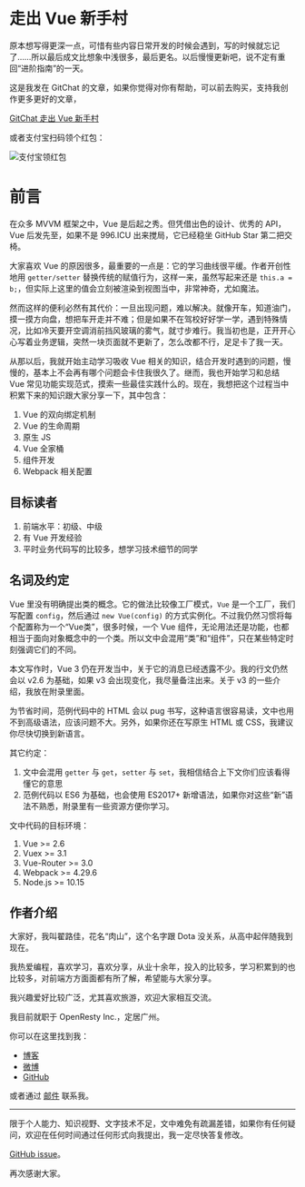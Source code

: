 走出 Vue 新手村
==============

原本想写得更深一点，可惜有些内容日常开发的时候会遇到，写的时候就忘记了……所以最后成文比想象中浅很多，最后更名。以后慢慢更新吧，说不定有重回“进阶指南”的一天。

这是我发在 GitChat 的文章，如果你觉得对你有帮助，可以前去购买，支持我创作更多更好的文章，

[GitChat 走出 Vue 新手村](https://gitbook.cn/gitchat/activity/5ca6d6d3f8b5922e127e87c4)

或者支付宝扫码领个红包：

![支付宝领红包](https://qiniu.meathill.com/wp-content/uploads/2019/05/%E6%94%AF%E4%BB%98%E5%AE%9D%E7%BA%A2%E5%8C%85-269x300.png)

前言
========

在众多 MVVM 框架之中，Vue 是后起之秀。但凭借出色的设计、优秀的 API，Vue 后发先至，如果不是 996.ICU 出来搅局，它已经稳坐 GitHub Star 第二把交椅。

大家喜欢 Vue 的原因很多，最重要的一点是：它的学习曲线很平缓。作者开创性地用 `getter/setter` 替换传统的赋值行为，这样一来，虽然写起来还是 `this.a = b;`，但实际上这里的值会立刻被渲染到视图当中，非常神奇，尤如魔法。

然而这样的便利必然有其代价：一旦出现问题，难以解决。就像开车，知道油门，摸一摸方向盘，想把车开走并不难；但是如果不在驾校好好学一学，遇到特殊情况，比如冷天要开空调消前挡风玻璃的雾气，就寸步难行。我当初也是，正开开心心写着业务逻辑，突然一块页面就不更新了，怎么改都不行，足足卡了我一天。

从那以后，我就开始主动学习吸收 Vue 相关的知识，结合开发时遇到的问题，慢慢的，基本上不会再有哪个问题会卡住我很久了。继而，我也开始学习和总结 Vue 常见功能实现范式，摸索一些最佳实践什么的。现在，我想把这个过程当中积累下来的知识跟大家分享一下，其中包含：

1. Vue 的双向绑定机制
2. Vue 的生命周期
3. 原生 JS
4. Vue 全家桶
5. 组件开发
6. Webpack 相关配置

目标读者
--------

1. 前端水平：初级、中级
2. 有 Vue 开发经验
3. 平时业务代码写的比较多，想学习技术细节的同学

名词及约定
--------

Vue 里没有明确提出类的概念。它的做法比较像工厂模式，`Vue` 是一个工厂，我们写配置 `config`，然后通过 `new Vue(config)` 的方式实例化。不过我仍然习惯将每个配置称为一个“Vue类”，很多时候，一个 Vue 组件，无论用法还是功能，也都相当于面向对象概念中的一个类。所以文中会混用“类”和“组件”，只在某些特定时刻强调它们的不同。

本文写作时，Vue 3 仍在开发当中，关于它的消息已经透露不少。我的行文仍然会以 v2.6 为基础，如果 v3 会出现变化，我尽量备注出来。关于 v3 的一些介绍，我放在附录里面。

为节省时间，范例代码中的 HTML 会以 pug 书写，这种语言很容易读，文中也用不到高级语法，应该问题不大。另外，如果你还在写原生 HTML 或 CSS，我建议你尽快切换到新语言。

其它约定：

1. 文中会混用 `getter` 与 `get`，`setter` 与 `set`，我相信结合上下文你们应该看得懂它的意思
2. 范例代码以 ES6 为基础，也会使用 ES2017+ 新增语法，如果你对这些“新”语法不熟悉，附录里有一些资源方便你学习。

文中代码的目标环境：

1. Vue >= 2.6
2. Vuex >= 3.1
3. Vue-Router >= 3.0
4. Webpack >= 4.29.6
5. Node.js >= 10.15

作者介绍
--------

大家好，我叫翟路佳，花名“肉山”，这个名字跟 Dota 没关系，从高中起伴随我到现在。

我热爱编程，喜欢学习，喜欢分享，从业十余年，投入的比较多，学习积累到的也比较多，对前端方方面面都有所了解，希望能与大家分享。

我兴趣爱好比较广泛，尤其喜欢旅游，欢迎大家相互交流。

我目前就职于 OpenResty Inc.，定居广州。

你可以在这里找到我：

* [博客](https://blog.meathill.com)
* [微博](https://weibo.com/meathill)
* [GitHub](https://github.com/meathill)

或者通过 [邮件](mailto:meathill@gmail.com) 联系我。

--------

限于个人能力、知识视野、文字技术不足，文中难免有疏漏差错，如果你有任何疑问，欢迎在任何时间通过任何形式向我提出，我一定尽快答复修改。

[GitHub issue](https://github.com/meathill/gitbook-path-to-advanced-vuer/issues)。

再次感谢大家。
